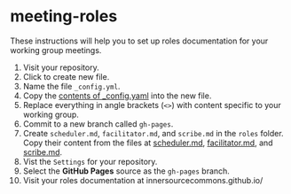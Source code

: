 # meeting-roles

These instructions will help you to set up roles documentation for your working group meetings.

1.  Visit your repository.
1.  Click to create new file.
1.  Name the file `_config.yml`.
1.  Copy the [contents of _config.yaml](https://raw.githubusercontent.com/InnerSourceCommons/meeting-roles/master/_config.yml) into the new file.
1.  Replace everything in angle brackets (`<>`) with content specific to your working group.
1.  Commit to a new branch called `gh-pages`.
1.  Create `scheduler.md`, `facilitator.md`, and `scribe.md` in the `roles` folder.
Copy their content from the files at [scheduler.md](https://raw.githubusercontent.com/mrsanz/jekyll-roles-theme/master/roles/scheduler.md), [facilitator.md](https://raw.githubusercontent.com/mrsanz/jekyll-roles-theme/master/roles/facilitator.md), and [scribe.md](https://raw.githubusercontent.com/mrsanz/jekyll-roles-theme/master/roles/scribe.md).
1.  Vist the `Settings` for your repository.
1.  Select the **GitHub Pages** source as the `gh-pages` branch.
1.  Visit your roles documentation at innersourcecommons.github.io/<your-working-group-name>
